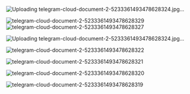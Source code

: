 ![Uploading telegram-cloud-document-2-5233361493478628324.jpg…]()

![telegram-cloud-document-2-5233361493478628329](https://github.com/user-attachments/assets/0f4021f2-c673-4995-af34-4c4867e05183)
![telegram-cloud-document-2-5233361493478628327](https://github.com/user-attachments/assets/b66d4914-e7e8-4646-bba9-2738886861ae)

![Uploading telegram-cloud-document-2-5233361493478628324.jpg…]()

![telegram-cloud-document-2-5233361493478628322](https://github.com/user-attachments/assets/23c19456-7449-459a-baf9-134339d9758d)

![telegram-cloud-document-2-5233361493478628321](https://github.com/user-attachments/assets/3db4c8da-0cee-4ce8-8888-043c9dfe3906)

![telegram-cloud-document-2-5233361493478628320](https://github.com/user-attachments/assets/b665b9e2-fa1d-45e9-a281-88d091854b51)

![telegram-cloud-document-2-5233361493478628319](https://github.com/user-attachments/assets/d6a38a24-e31b-4a66-a696-0829dd6d3944)

